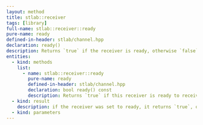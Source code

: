 ```yaml
---
layout: method
title: stlab::receiver
tags: [library]
full-name: stlab::receiver::ready
pure-name: ready
defined-in-header: stlab/channel.hpp 
declaration: ready()
description: Returns `true` if the receiver is ready, otherwise `false`.
entities:
  - kind: methods
    list:
      - name: stlab::receiver::ready
        pure-name: ready
        defined-in-header: stlab/channel.hpp 
        declaration: bool ready() const
        description: Returns `true` if this receiver is ready to receive values.
  - kind: result
    description: if the receiver was set to ready, it returns `true`, otherwise `false`; the initial value is `false`.
  - kind: parameters
---
```

